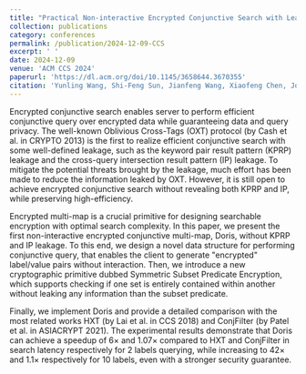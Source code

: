 ```yaml
---
title: "Practical Non-interactive Encrypted Conjunctive Search with Leakage Suppression"
collection: publications
category: conferences
permalink: /publication/2024-12-09-CCS
excerpt: ' '
date: 2024-12-09
venue: 'ACM CCS 2024'
paperurl: 'https://dl.acm.org/doi/10.1145/3658644.3670355'
citation: 'Yunling Wang, Shi-Feng Sun, Jianfeng Wang, Xiaofeng Chen, Joseph K. Liu, Dawu Gu: Practical Non-interactive Encrypted Conjunctive Search with Leakage Suppression. CCS 2024: 4658-4672'
---
```


Encrypted conjunctive search enables server to perform efficient conjunctive query over encrypted data while guaranteeing data and query privacy. The well-known Oblivious Cross-Tags (OXT) protocol (by Cash et al. in CRYPTO 2013) is the first to realize efficient conjunctive search with some well-defined leakage, such as the keyword pair result pattern (KPRP) leakage and the cross-query intersection result pattern (IP) leakage. To mitigate the potential threats brought by the leakage, much effort has been made to reduce the information leaked by OXT. However, it is still open to achieve encrypted conjunctive search without revealing both KPRP and IP, while preserving high-efficiency.

Encrypted multi-map is a crucial primitive for designing searchable encryption with optimal search complexity. In this paper, we present the first non-interactive encrypted conjunctive multi-map, Doris, without KPRP and IP leakage. To this end, we design a novel data structure for performing conjunctive query, that enables the client to generate "encrypted" label/value pairs without interaction. Then, we introduce a new cryptographic primitive dubbed Symmetric Subset Predicate Encryption, which supports checking if one set is entirely contained within another without leaking any information than the subset predicate.

Finally, we implement Doris and provide a detailed comparison with the most related works HXT (by Lai et al. in CCS 2018) and ConjFilter (by Patel et al. in ASIACRYPT 2021). The experimental results demonstrate that Doris can achieve a speedup of 6× and 1.07× compared to HXT and ConjFilter in search latency respectively for 2 labels querying, while increasing to 42× and 1.1× respectively for 10 labels, even with a stronger security guarantee.
